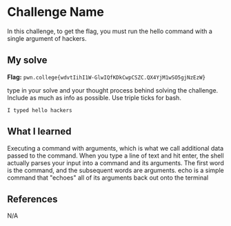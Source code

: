# Challenge Name
In this challenge, to get the flag, you must run the hello command with a single argument of hackers.

## My solve
**Flag:** `pwn.college{wdvtIihI1W-GlwIQfKDkCwpCSZC.QX4YjM1wSO5gjNzEzW}`

type in your solve and your thought process behind solving the challenge. Include as much as info as possible. Use triple ticks for bash.
```
I typed hello hackers
```

## What I learned
Executing a command with arguments, which is what we call additional data passed to the command. 
When you type a line of text and hit enter, the shell actually parses your input into a command and its arguments. 
The first word is the command, and the subsequent words are arguments.
echo is a simple command that "echoes" all of its arguments back out onto the terminal

## References 
N/A
